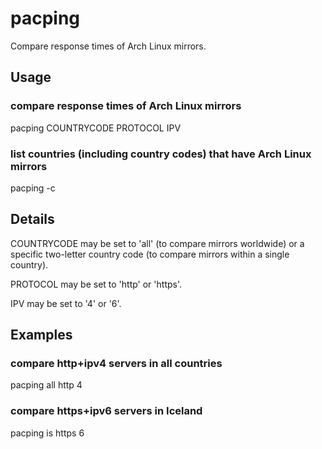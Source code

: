 # pacping

Compare response times of Arch Linux mirrors.

## Usage

### compare response times of Arch Linux mirrors
pacping COUNTRYCODE PROTOCOL IPV

### list countries (including country codes) that have Arch Linux mirrors
pacping -c

## Details

COUNTRYCODE may be set to 'all' (to compare mirrors worldwide) or a specific
two-letter country code (to compare mirrors within a single country).

PROTOCOL may be set to 'http' or 'https'.

IPV may be set to '4' or '6'.

## Examples

### compare http+ipv4 servers in all countries
pacping all http 4

### compare https+ipv6 servers in Iceland
pacping is https 6
